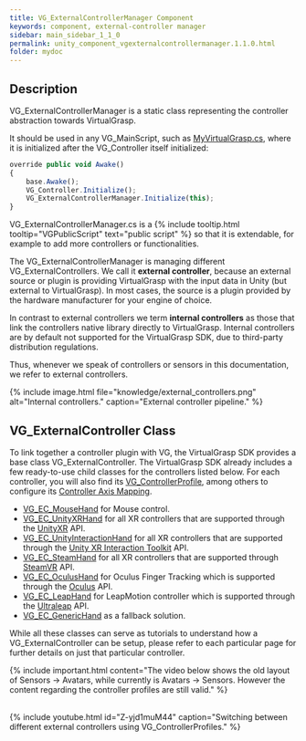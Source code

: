 ```yaml
---
title: VG_ExternalControllerManager Component
keywords: component, external-controller manager
sidebar: main_sidebar_1_1_0
permalink: unity_component_vgexternalcontrollermanager.1.1.0.html
folder: mydoc
---
```


## Description 

VG_ExternalControllerManager is a static class representing the controller abstraction towards VirtualGrasp. 

It should be used in any VG_MainScript, such as [MyVirtualGrasp.cs](unity_component_myvirtualgrasp.1.1.0.html), where it is initialized after the VG_Controller itself initialized:

```js
override public void Awake()
{
    base.Awake();
    VG_Controller.Initialize();
    VG_ExternalControllerManager.Initialize(this);
}
````

VG_ExternalControllerManager.cs is a {% include tooltip.html tooltip="VGPublicScript" text="public script" %} so that it is extendable, for example to add more controllers or functionalities.

The VG_ExternalControllerManager is managing different VG_ExternalControllers. We call it **external controller**, because an external source or plugin is providing VirtualGrasp with the input data in Unity (but external to VirtualGrasp). In most cases, the source is a plugin provided by the hardware manufacturer for your engine of choice. 

In contrast to external controllers we term **internal controllers** as those that link the controllers native library directly to VirtualGrasp. Internal controllers are by default not supported for the VirtualGrasp SDK, due to third-party distribution regulations.

Thus, whenever we speak of controllers or sensors in this documentation, we refer to external controllers.

{% include image.html file="knowledge/external_controllers.png" alt="Internal controllers." caption="External controller pipeline." %}

## VG_ExternalController Class

To link together a controller plugin with VG, the VirtualGrasp SDK provides a base class 
VG_ExternalController. The VirtualGrasp SDK already includes a few ready-to-use child classes for the
controllers listed below. For each controller, you will also find its [VG_ControllerProfile](controllers.1.1.0.html#controller-profile), among others to configure its [Controller Axis Mapping](avatars.1.1.0.html).


* [VG_EC_MouseHand](unity_vg_ec_mousehand.1.1.0.html) for Mouse control.
* [VG_EC_UnityXRHand](unity_vg_ec_unityxrhand.1.1.0.html) for all XR controllers that are supported through the [UnityXR](https://docs.unity3d.com/Manual/XR.1.1.0.html) API.
* [VG_EC_UnityInteractionHand](unity_vg_ec_unityinteractionhand.1.1.0.html) for all XR controllers that are supported through the [Unity XR Interaction Toolkit](https://docs.unity3d.com/Packages/com.unity.xr.interaction.toolkit@2.0/manual/xr-controller-action-based.html) API.
* [VG_EC_SteamHand](unity_vg_ec_steamhand.1.1.0.html) for all XR controllers that are supported through [SteamVR](https://valvesoftware.github.io/steamvr_unity_plugin/index.html) API.
* [VG_EC_OculusHand](unity_vg_ec_oculushand.1.1.0.html) for Oculus Finger Tracking which is supported through the [Oculus](https://developer.oculus.com/downloads/package/unity-integration/) API.
* [VG_EC_LeapHand](unity_vg_ec_leaphand.1.1.0.html) for LeapMotion controller which is supported through the [Ultraleap](https://developer.leapmotion.com/unity) API.
* [VG_EC_GenericHand](unity_vg_ec_generichand.1.1.0.html) as a fallback solution.

While all these classes can serve as tutorials to understand how a VG_ExternalController can be setup, please refer to each particular page for further details on just that particular controller.

{% include important.html content="The video below shows the old layout of Sensors -> Avatars, while currently is Avatars -> Sensors. However the content regarding the controller profiles are still valid." %}

<br>
{% include youtube.html id="Z-yjd1muM44" caption="Switching between different external controllers using VG_ControllerProfiles." %}

